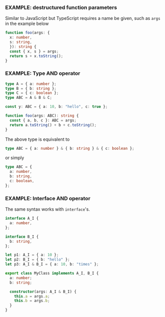 
### EXAMPLE: destructured function parameters
Similar to JavaScript but TypeScript requires a name be given, such as `args` in the example below 

```TypeScript
function foo(args: {
  x: number,
  s: string, 
  }): string {
  const { x, s } = args;
  return s + x.toString();
}
```

### EXAMPLE: Type AND operator

```TypeScript
type A = { a: number };
type B = { b: string };
type C = { c: boolean };
type ABC = A & B & C;

const y: ABC = { a: 10, b: "hello", c: true };

function foo(args: ABC): string {
  const { a, b, c }: ABC = args;
  return a.toString() + b + c.toString();
}
```
The above type is equivalent to 

```TypeScript
type ABC = { a: number } & { b: string } & { c: boolean };
```

 or simply

```TypeScript
type ABC = {
  a: number,
  b: string,
  c: boolean,
};
```

### EXAMPLE: Interface AND operator

The same syntax works with `interface`'s.

```TypeScript
interface A_I {
  a: number,
};

interface B_I {
  b: string,
};

let p1: A_I = { a: 10 };
let p2: B_I = { b: "hello" };
let p3: A_I & B_I = { a: 10, b: "times" };

export class MyClass implements A_I, B_I {
  a: number;
  b: string;

  constructor(args: A_I & B_I) {
    this.a = args.a;
    this.b = args.b;
  }
}

```


